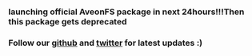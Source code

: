 <!-- ### It is recommended to use our new [aveonfs package](https://www.npmjs.com/package/aveonfs), since this implementation has been deprecated! -->

### launching official AveonFS package in next 24hours!!!Then this package gets deprecated 

### Follow our [github](https://github.com/jay0x5/Aveon) and [twitter](https://twitter.com/AveonJS) for latest updates :)